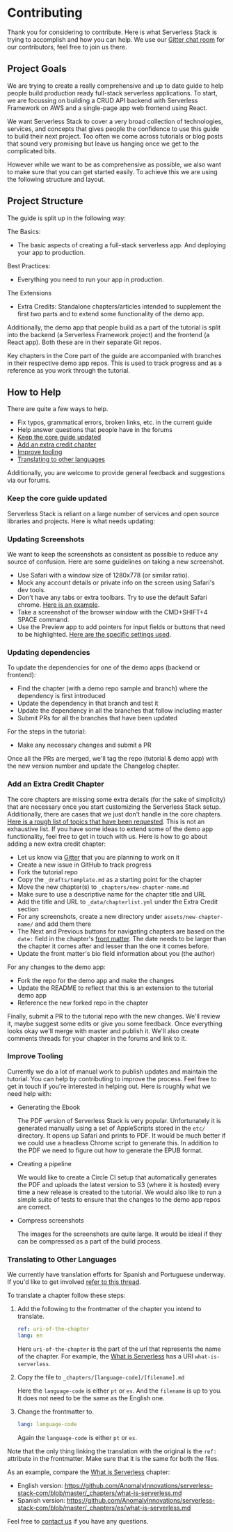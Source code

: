 # Contributing

Thank you for considering to contribute. Here is what Serverless Stack is trying to accomplish and how you can help. We use our [Gitter chat room][Gitter] for our contributors, feel free to join us there.

## Project Goals

We are trying to create a really comprehensive and up to date guide to help people build production ready full-stack serverless applications. To start, we are focussing on building a CRUD API backend with Serverless Framework on AWS and a single-page app web frontend using React.

We want Serverless Stack to cover a very broad collection of technologies, services, and concepts that gives people the confidence to use this guide to build their next project. Too often we come across tutorials or blog posts that sound very promising but leave us hanging once we get to the complicated bits.

However while we want to be as comprehensive as possible, we also want to make sure that you can get started easily. To achieve this we are using the following structure and layout.

## Project Structure

The guide is split up in the following way:

The Basics:
- The basic aspects of creating a full-stack serverless app. And deploying your app to production.

Best Practices:
- Everything you need to run your app in production.

The Extensions
- Extra Credits: Standalone chapters/articles intended to supplement the first two parts and to extend some functionality of the demo app.

Additionally, the demo app that people build as a part of the tutorial is split into the backend (a Serverless Framework project) and the frontend (a React app). Both these are in their separate Git repos.

Key chapters in the Core part of the guide are accompanied with branches in their respective demo app repos. This is used to track progress and as a reference as you work through the tutorial.


## How to Help

There are quite a few ways to help.

- Fix typos, grammatical errors, broken links, etc. in the current guide
- Help answer questions that people have in the forums
- [Keep the core guide updated](#keep-the-core-guide-updated)
- [Add an extra credit chapter](#add-an-extra-credit-chapter)
- [Improve tooling](#improve-tooling)
- [Translating to other languages](#translating-to-other-languages)

Additionally, you are welcome to provide general feedback and suggestions via our forums.


### Keep the core guide updated

Serverless Stack is reliant on a large number of services and open source libraries and projects. Here is what needs updating:

### Updating Screenshots

We want to keep the screenshots as consistent as possible to reduce any source of confusion. Here are some guidelines on taking a new screenshot.

- Use Safari with a window size of 1280x778 (or similar ratio).
- Mock any account details or private info on the screen using Safari's dev tools.
- Don't have any tabs or extra toolbars. Try to use the default Safari chrome. [Here is an example](https://raw.githubusercontent.com/AnomalyInnovations/serverless-stack-com/master/assets/contributing/safari-chrome.png).
- Take a screenshot of the browser window with the CMD+SHIFT+4 SPACE command.
- Use the Preview app to add pointers for input fields or buttons that need to be highlighted. [Here are the specific settings used](https://raw.githubusercontent.com/AnomalyInnovations/serverless-stack-com/master/assets/contributing/preview-arrow.png).

### Updating dependencies

To update the dependencies for one of the demo apps (backend or frontend):

- Find the chapter (with a demo repo sample and branch) where the dependency is first introduced
- Update the dependency in that branch and test it
- Update the dependency in all the branches that follow including master
- Submit PRs for all the branches that have been updated

For the steps in the tutorial:

- Make any necessary changes and submit a PR

Once all the PRs are merged, we'll tag the repo (tutorial & demo app) with the new version number and update the Changelog chapter.


### Add an Extra Credit Chapter

The core chapters are missing some extra details (for the sake of simplicity) that are necessary once you start customizing the Serverless Stack setup. Additionally, there are cases that we just don't handle in the core chapters. [Here is a rough list of topics that have been requested](https://github.com/AnomalyInnovations/serverless-stack-com/projects/1#column-2785572). This is not an exhaustive list. If you have some ideas to extend some of the demo app functionality, feel free to get in touch with us. Here is how to go about adding a new extra credit chapter:

- Let us know via [Gitter][Gitter] that you are planning to work on it
- Create a new issue in GitHub to track progress
- Fork the tutorial repo
- Copy the `_drafts/template.md` as a starting point for the chapter
- Move the new chapter(s) to `_chapters/new-chapter-name.md`
- Make sure to use a descriptive name for the chapter title and URL
- Add the title and URL to `_data/chapterlist.yml` under the Extra Credit section
- For any screenshots, create a new directory under `assets/new-chapter-name/` and add them there
- The Next and Previous buttons for navigating chapters are based on the `date:` field in the chapter's [front matter](https://jekyllrb.com/docs/frontmatter/). The date needs to be larger than the chapter it comes after and lesser than the one it comes before.
- Update the front matter's bio field information about you (the author)

For any changes to the demo app:

- Fork the repo for the demo app and make the changes
- Update the README to reflect that this is an extension to the tutorial demo app
- Reference the new forked repo in the chapter

Finally, submit a PR to the tutorial repo with the new changes. We'll review it, maybe suggest some edits or give you some feedback. Once everything looks okay we'll merge with master and publish it. We'll also create comments threads for your chapter in the forums and link to it.


### Improve Tooling

Currently we do a lot of manual work to publish updates and maintain the tutorial. You can help by contributing to improve the process. Feel free to get in touch if you're interested in helping out. Here is roughly what we need help with:

- Generating the Ebook

  The PDF version of Serverless Stack is very popular. Unfortunately it is generated manually using a set of AppleScripts stored in the `etc/` directory. It opens up Safari and prints to PDF. It would be much better if we could use a headless Chrome script to generate this. In addition to the PDF we need to figure out how to generate the EPUB format.

- Creating a pipeline

  We would like to create a Circle CI setup that automatically generates the PDF and uploads the latest version to S3 (where it is hosted) every time a new release is created to the tutorial. We would also like to run a simple suite of tests to ensure that the changes to the demo app repos are correct.

- Compress screenshots

  The images for the screenshots are quite large. It would be ideal if they can be compressed as a part of the build process.

### Translating to Other Languages

We currently have translation efforts for Spanish and Portuguese underway. If you'd like to get involved [refer to this thread](https://github.com/AnomalyInnovations/serverless-stack-com/issues/271).

To translate a chapter follow these steps:

1. Add the following to the frontmatter of the chapter you intend to translate.

   ``` yml
   ref: uri-of-the-chapter
   lang: en
   ```
   
   Here `uri-of-the-chapter` is the part of the url that represents the name of the chapter. For example, the [What is Serverless](https://serverless-stack.com/chapters/what-is-serverless.html) has a URI `what-is-serverless`.

2. Copy the file to `_chapters/[language-code]/[filename].md`

   Here the `language-code` is either `pt` or `es`. And the `filename` is up to you. It does not need to be the same as the English one.

3. Change the frontmatter to.

   ``` yml
   lang: language-code
   ```
   
   Again the `language-code` is either `pt` or `es`.
   

Note that the only thing linking the translation with the original is the `ref:` attribute in the frontmatter. Make sure that it is the same for both the files.

As an example, compare the [What is Serverless](https://serverless-stack.com/chapters/what-is-serverless.html) chapter:

- English version: https://github.com/AnomalyInnovations/serverless-stack-com/blob/master/_chapters/what-is-serverless.md
- Spanish version: https://github.com/AnomalyInnovations/serverless-stack-com/blob/master/_chapters/es/what-is-serverless.md

Feel free to [contact us](mailto:contact@anoma.ly) if you have any questions.
   

[Gitter]: https://gitter.im/serverless-stack/Lobby
